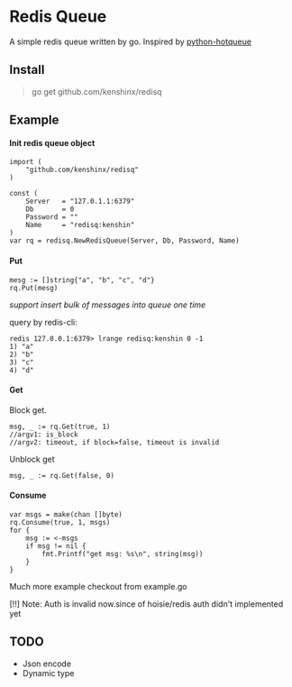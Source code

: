 Redis Queue
=====
A simple redis queue written by go.  Inspired by [python-hotqueue](https://github.com/richardhenry/hotqueue)


## Install

>go get github.com/kenshinx/redisq

## Example

#### Init redis queue object

```
import (
	"github.com/kenshinx/redisq"
)

const (
	Server   = "127.0.1.1:6379"
	Db       = 0
	Password = ""
	Name     = "redisq:kenshin"
)
var rq = redisq.NewRedisQueue(Server, Db, Password, Name)
```

#### Put

```
mesg := []string{"a", "b", "c", "d"}
rq.Put(mesg)
```
*support insert bulk of messages into queue one time*

query by redis-cli:

	redis 127.0.0.1:6379> lrange redisq:kenshin 0 -1
	1) "a"
	2) "b"
	3) "c"
	4) "d"

#### Get 

Block get. 
```
msg, _ := rq.Get(true, 1)
//argv1: is_block 
//argv2: timeout, if block=false, timeout is invalid
```

Unblock get

```
msg, _ := rq.Get(false, 0)
```

#### Consume

```
var msgs = make(chan []byte)
rq.Consume(true, 1, msgs)
for {
	msg := <-msgs
	if msg != nil {
		fmt.Printf("get msg: %s\n", string(msg))
	}
}
```

Much more example checkout from example.go

[!!] Note: Auth is invalid now.since of hoisie/redis auth didn't implemented yet

## TODO

* Json encode
* Dynamic type